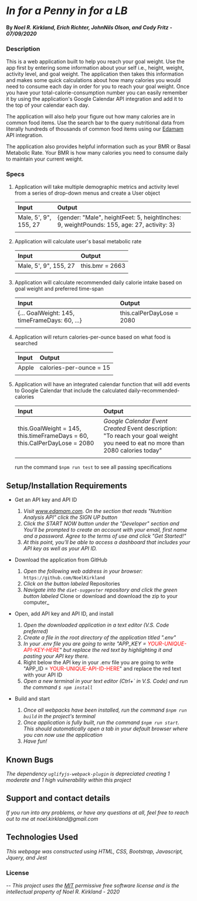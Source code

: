 # _In for a Penny in for a LB_

#### By _**Noel R. Kirkland, Erich Richter, JohnNils Olson, and Cody Fritz - 07/09/2020**_

### Description

This is a web application built to help you reach your goal weight. Use the app first by entering some information about your self i.e., height, weight, activity level, and goal weight. The application then takes this information and makes some quick calculations about how many calories you would need to consume each day in order for you to reach your goal weight. Once you have your total-calorie-consumption number you can easily remember it by using the application's Google Calendar API integration and add it to the top of your calendar each day.

The application will also help your figure out how many calories are in common food items. Use the search bar to the query nutritional data from literally hundreds of thousands of common food items using our [Edamam](https://www.edamam.com/) API integration.

The application also provides helpful information such as your BMR or Basal Metabolic Rate. Your BMR is how many calories you need to consume daily to maintain your current weight.

### Specs

1. Application will take multiple demographic metrics and activity level from a series of drop-down menus and create a User object

    | Input | Output |
    | :------------- | :------------- |
    | Male, 5', 9", 155, 27 | {gender: "Male", heightFeet: 5, heightInches: 9, weightPounds: 155, age: 27, activity: 3} |
    |||

2. Application will calculate user's basal metabolic rate

    | Input | Output |
    | :------------- | :------------- |
    | Male, 5', 9", 155, 27 | this.bmr = 2663 | 
    |||

3. Application will calculate recommended daily calorie intake based on goal weight and preferred time-span 

    | Input | Output |
    | :------------- | :------------- |
    | {... GoalWeight: 145, timeFrameDays: 60, ...} | this.calPerDayLose = 2080 |
    |||

4. Application will return calories-per-ounce based on what food is searched

    | Input | Output |
    | :------------- | :------------- |
    | Apple | calories-per-ounce = 15 |
    |||

5. Application will have an integrated calendar function that will add events to Google Calendar that include the calculated daily-recommended-calories

    | Input | Output |
    | :------------- | :------------- |
    | this.GoalWeight = 145, this.timeFrameDays = 60, this.CalPerDayLose = 2080 | _*Google Calendar Event Created*_ Event description: "To reach your goal weight you need to eat no more than 2080 calories today" |
    |||

    run the command `$npm run test` to see all passing specifications



## Setup/Installation Requirements

* Get an API key and API ID
  1. _Visit www.edamam.com. On the section that reads "Nutrition Analysis API" click the SIGN UP button_
  2. _Click the START NOW button under the "Developer" section and You'll be prompted to create an account with your email, first name and a password. Agree to the terms of use and click "Get Started!"_
  3. _At this point, you'll be able to access a dashboard that includes your API key as well as your API ID._

* Download the application from GitHub
  1. _Open the following web address in your browser:_
`https://github.com/NoelKirkland`
  2. _Click on the button labeled_ Repositories
  3. _Navigate into the `diet-suggester` repository and click the green button labeled_ Clone or download and download the zip to your computer_

* Open, add API key and API ID, and install
  1. _Open the downloaded application in a text editor (V.S. Code preferred)_
  2. _Create a file in the root directory of the application titled ".env"_
  3. _In your .env file you are going to write "APP_KEY = <span style="color:red;">YOUR-UNIQUE-API-KEY-HERE</span>" but replace the red text by highlighting it and pasting your API key there._
  4. Right below the API key in your .env file you are going to write "APP_ID = <span style="color:red;">YOUR-UNIQUE-API-ID-HERE</span>" and replace the red text with your API ID
  4. _Open a new terminal in your text editor (Ctrl+` in V.S. Code) and run the command <code>$ npm install</code>_

* Build and start
  1. _Once all webpacks have been installed, run the command `$npm run build` in the project's terminal_
  2. _Once application is fully built, run the command `$npm run start`. This should automatically open a tab in your default browser where you can now use the application_
  3. _Have fun!_


## Known Bugs

_The dependency `uglifyjs-webpack-plugin` is depreciated creating 1 moderate and 1 high vulnerability within this project_

## Support and contact details

_If you run into any problems, or have any questions at all, feel free to reach out to me at noel.kirkland@gmail.com_

## Technologies Used

_This webpage was constructed using HTML, CSS, Bootstrap, Javascript, Jquery, and Jest_

### License

-- _This project uses the [MIT](https://en.wikipedia.org/wiki/MIT_License) permissive free software license and is the intellectual property of Noel R. Kirkland - 2020_